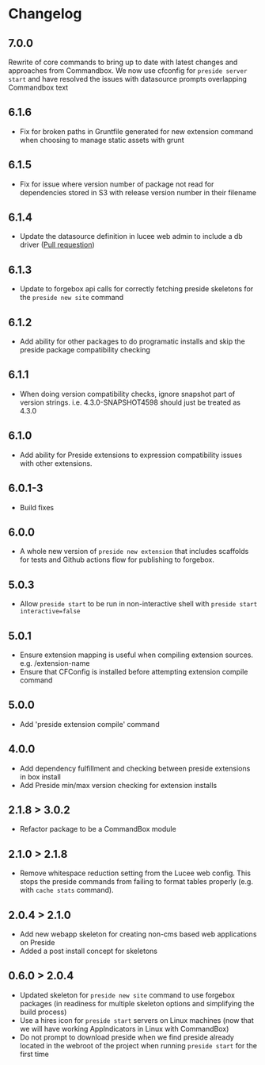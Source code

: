 # Changelog

## 7.0.0

Rewrite of core commands to bring up to date with latest changes and approaches from Commandbox. We now use cfconfig
for `preside server start` and have resolved the issues with datasource prompts overlapping Commandbox text

## 6.1.6

* Fix for broken paths in Gruntfile generated for new extension command when choosing to manage static assets with grunt

## 6.1.5

* Fix for issue where version number of package not read for dependencies stored in S3 with release version number in their filename

## 6.1.4

* Update the datasource definition in lucee web admin to include a db driver ([Pull requestion](https://github.com/pixl8/Preside-CMS-CommandBox-Commands/pull/16))

## 6.1.3

* Update to forgebox api calls for correctly fetching preside skeletons for the `preside new site` command

## 6.1.2

* Add ability for other packages to do programatic installs and skip the preside package compatibility checking

## 6.1.1

* When doing version compatibility checks, ignore snapshot part of version strings. i.e. 4.3.0-SNAPSHOT4598 should just be treated as 4.3.0

## 6.1.0

* Add ability for Preside extensions to expression compatibility issues with other extensions.

## 6.0.1-3

* Build fixes

## 6.0.0

* A whole new version of `preside new extension` that includes scaffolds for tests and Github actions flow for publishing to forgebox.

## 5.0.3

* Allow `preside start` to be run in non-interactive shell with `preside start interactive=false`

## 5.0.1

* Ensure extension mapping is useful when compiling extension sources. e.g. /extension-name
* Ensure that CFConfig is installed before attempting extension compile command

## 5.0.0

* Add 'preside extension compile' command

## 4.0.0

* Add dependency fulfillment and checking between preside extensions in box install
* Add Preside min/max version checking for extension installs

## 2.1.8 > 3.0.2

* Refactor package to be a CommandBox module

## 2.1.0 > 2.1.8

* Remove whitespace reduction setting from the Lucee web config. This stops the preside commands from failing to format tables properly (e.g. with `cache stats` command).

## 2.0.4 > 2.1.0

* Add new webapp skeleton for creating non-cms based web applications on Preside
* Added a post install concept for skeletons

## 0.6.0 > 2.0.4

* Updated skeleton for `preside new site` command to use forgebox packages (in readiness for multiple skeleton options and simplifying the build process)
* Use a hires icon for `preside start` servers on Linux machines (now that we will have working AppIndicators in Linux with CommandBox)
* Do not prompt to download preside when we find preside already located in the webroot of the project when running `preside start` for the first time
